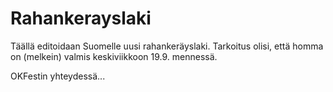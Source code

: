 Rahankerayslaki
===============

Täällä editoidaan Suomelle uusi rahankeräyslaki. Tarkoitus olisi, että homma on (melkein) valmis keskiviikkoon 19.9. mennessä.

OKFestin yhteydessä...
